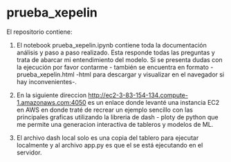 # prueba_xepelin

El repositorio contiene:

1. El notebook  prueba_xepelin.ipynb  contiene toda la documentación análisis y paso a paso realizado. Esta responde todas las preguntas y trata de abarcar mi entendimiento del modelo. Si se presenta dudas con la ejecución por favor contarme - también se encuentra en formato -prueba_xepelin.html -html para descargar y visualizar en el navegador si hay inconvenientes-.

2.  En la siguiente direccion http://ec2-3-83-154-134.compute-1.amazonaws.com:4050  es un enlace donde levanté una instancia EC2 en AWS en donde traté de recrear un ejemplo sencillo con las principales graficas  utilizando la libreria de dash - ploty de python que me permite una generacion interactiva de tableros y modelos de ML. 

3. El archivo dash local solo es una copia del tablero para ejecutar localmente y al archivo app.py es que el se está ejecutando en el servidor.

